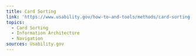 ```yaml
---
title: Card Sorting
link: 'https://www.usability.gov/how-to-and-tools/methods/card-sorting.html'
topics:
  - Card Sorting
  - Information Architecture
  - Navigation
sources: Usability.gov
---
```


